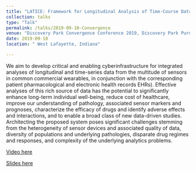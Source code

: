 ```yaml
---
title: "LATICE: Framework for Longitudinal Analysis of Time-Course Data from Patient Generated Health Data"
collection: talks
type: "Talk"
permalink: /talks/2019-09-10-Convergence
venue: "Discovery Park Convergence Conference 2019, Discovery Park Purdue University, West Lafayette, Indiana"
date: 2019-09-10
location: " West Lafayette, Indiana"

---
```


We aim to develop critical and enabling cyberinfrastructure for integrated analyses of longitudinal and time-series data from 
the multitude of sensors in common commercial wearables, in conjunction with the corresponding patient pharmacological and electronic health records 
EHRs). Effective analyses of this rich source of data has the potential to significantly enhance long-term individual well-being, reduce cost of 
healthcare, improve our understanding of pathology, associated sensor markers and prognoses, characterize the efficacy of drugs and identify adverse 
effects and interactions, and to enable a broad class of new data-driven studies. Architecting the proposed system poses significant challenges 
stemming from the heterogeneity of sensor devices and associated quality of data, diversity of populations and underlying pathologies, disparate drug 
regimes and responses, and complexity of the underlying analytics problems.

[Video here](https://www.youtube.com/watch?v=y14uueZcxBg&t=40s)

[Slides here](https://adibzaman.github.io/files/Talk_Convergence_09_10_2019.pptx)
